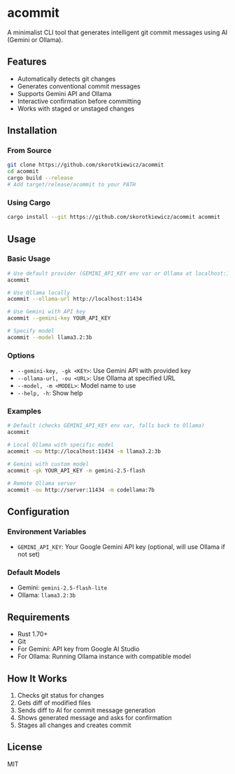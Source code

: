 # acommit

A minimalist CLI tool that generates intelligent git commit messages using AI (Gemini or Ollama).

## Features

- Automatically detects git changes
- Generates conventional commit messages
- Supports Gemini API and Ollama
- Interactive confirmation before committing
- Works with staged or unstaged changes

## Installation

### From Source

```bash
git clone https://github.com/skorotkiewicz/acommit
cd acommit
cargo build --release
# Add target/release/acommit to your PATH
```

### Using Cargo

```bash
cargo install --git https://github.com/skorotkiewicz/acommit acommit
```

## Usage

### Basic Usage

```bash
# Use default provider (GEMINI_API_KEY env var or Ollama at localhost:11434)
acommit

# Use Ollama locally
acommit --ollama-url http://localhost:11434

# Use Gemini with API key
acommit --gemini-key YOUR_API_KEY

# Specify model
acommit --model llama3.2:3b
```

### Options

- `--gemini-key, -gk <KEY>`: Use Gemini API with provided key
- `--ollama-url, -ou <URL>`: Use Ollama at specified URL
- `--model, -m <MODEL>`: Model name to use
- `--help, -h`: Show help

### Examples

```bash
# Default (checks GEMINI_API_KEY env var, falls back to Ollama)
acommit

# Local Ollama with specific model
acommit -ou http://localhost:11434 -m llama3.2:3b

# Gemini with custom model
acommit -gk YOUR_API_KEY -m gemini-2.5-flash

# Remote Ollama server
acommit -ou http://server:11434 -m codellama:7b
```

## Configuration

### Environment Variables

- `GEMINI_API_KEY`: Your Google Gemini API key (optional, will use Ollama if not set)

### Default Models

- Gemini: `gemini-2.5-flash-lite`
- Ollama: `llama3.2:3b`

## Requirements

- Rust 1.70+
- Git
- For Gemini: API key from Google AI Studio
- For Ollama: Running Ollama instance with compatible model

## How It Works

1. Checks git status for changes
2. Gets diff of modified files
3. Sends diff to AI for commit message generation
4. Shows generated message and asks for confirmation
5. Stages all changes and creates commit

## License

MIT
